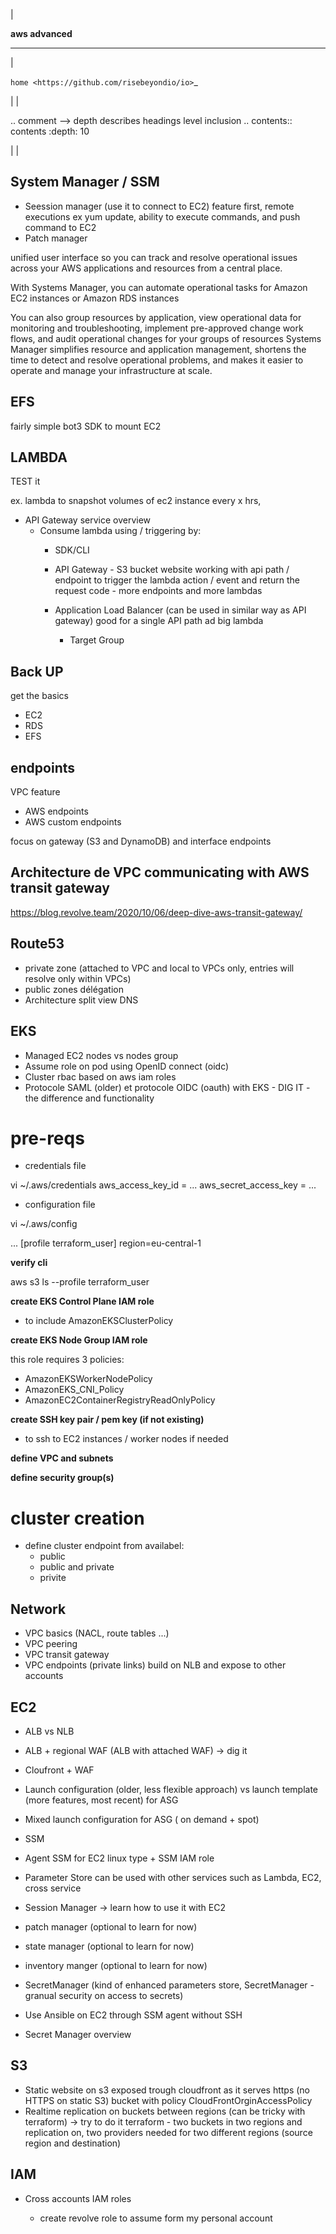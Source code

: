 |

**aws advanced**

----

|

`home <https://github.com/risebeyondio/io>`_

|
|

.. comment --> depth describes headings level inclusion
.. contents:: contents
   :depth: 10

|
|

System Manager / SSM 
--------------------

- Seession manager (use it to connect to EC2)  feature first, remote executions ex yum update, ability to execute commands, and push command to EC2
- Patch manager

unified user interface so you can track and resolve operational issues across your AWS applications and resources from a central place. 

With Systems Manager, you can automate operational tasks for Amazon EC2 instances or Amazon RDS instances

You can also group resources by application, view operational data for monitoring and troubleshooting, implement pre-approved change work flows, and audit operational changes for your groups of resources
Systems Manager simplifies resource and application management, shortens the time to detect and resolve operational problems, and makes it easier to operate and manage your infrastructure at scale.

EFS 
----
fairly simple bot3 SDK to mount EC2

LAMBDA
------
TEST it

ex. lambda to snapshot volumes of ec2 instance every x hrs, 

- API Gateway service overview
  - Consume lambda using / triggering by:
    - SDK/CLI
    
    - API Gateway - S3 bucket website working with api path / endpoint to trigger the lambda action / event and return the request code - more endpoints and more lambdas 
    
    - Application Load Balancer (can be used in similar way as API gateway) good for a single API path ad big lambda
         - Target Group

Back UP
-------
get the basics
   - EC2
   - RDS
   - EFS
   
endpoints
---------
VPC feature 

- AWS endpoints 
- AWS custom endpoints

focus on gateway (S3 and DynamoDB) and interface endpoints


Architecture de VPC communicating with AWS transit gateway
----------------------------------------------------------

https://blog.revolve.team/2020/10/06/deep-dive-aws-transit-gateway/


Route53
-------
  - private zone (attached to VPC and local to VPCs only, entries will resolve only within VPCs)
  - public zones délégation
  - Architecture split view DNS


EKS 
----  
  - Managed EC2 nodes vs nodes group
  - Assume role on pod using OpenID connect (oidc) 
  - Cluster rbac based on aws iam roles 
  - Protocole SAML (older) et protocole OIDC (oauth) with EKS - DIG IT - the difference and functionality 


pre-reqs
========


- credentials file

vi ~/.aws/credentials
aws_access_key_id = ...
aws_secret_access_key = ... 


- configuration file

vi ~/.aws/config

...
[profile terraform_user]
region=eu-central-1

**verify cli**

aws s3 ls --profile terraform_user


**create EKS Control Plane IAM role**

- to include AmazonEKSClusterPolicy

**create EKS Node Group IAM role**

this role requires 3 policies:

- AmazonEKSWorkerNodePolicy
- AmazonEKS_CNI_Policy
- AmazonEC2ContainerRegistryReadOnlyPolicy

**create SSH key pair / pem key (if not existing)**

- to ssh to EC2 instances / worker nodes if needed

**define VPC and subnets**

**define security group(s)**



cluster creation
================

- define cluster endpoint from availabel:
  - public
  - public and private
  - privite 

Network
-------
 
 - VPC basics (NACL, route tables ...)
  - VPC peering
  - VPC transit gateway
  - VPC endpoints (private links) build on NLB and expose to other accounts

EC2 
----
  - ALB vs NLB 
  - ALB + regional WAF  (ALB with attached WAF) -> dig it 
  - Cloufront + WAF 
  - Launch configuration (older, less flexible approach)  vs launch template (more features, most recent) for ASG  
  - Mixed launch configuration for ASG ( on demand + spot) 
  - SSM
   - Agent SSM for EC2 linux type + SSM IAM role 
   - Parameter Store can be used with other services such as Lambda, EC2, cross service
   - Session Manager -> learn how to use it with EC2 
   - patch manager (optional to learn for now)
   - state manager (optional to learn for now)
   - inventory manger (optional to learn for now)
   - SecretManager (kind of enhanced parameters store, SecretManager - granual security on access to secrets)

 
  - Use Ansible on EC2 through SSM agent without SSH
  - Secret Manager overview


S3
---
  - Static website on s3 exposed trough cloudfront as it serves https  (no HTTPS on static S3) bucket with policy CloudFrontOrginAccessPolicy 
  - Realtime replication on buckets between regions (can be tricky with terraform) -> try to do it terraform - two buckets in two regions and replication on, two providers needed for two different regions (source region and destination)

IAM 
----
- Cross accounts IAM roles 

   - create revolve role to assume form my personal account 

  

